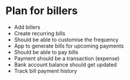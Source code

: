 # Plan for billers

- Add billers
- Create recurring bills
- Should be able to customise the frequency
- App to generate bills for upcoming payments
- Should be able to pay bills 
- Payment should be a transaction (expense)
- Bank account balance should get updated
- Track bill payment history
